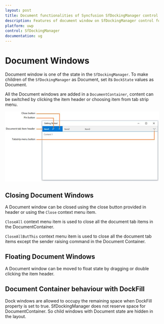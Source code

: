```yaml
---
layout: post
title: Document functionalities of Syncfusion SfDockingManager control for UWP
description: Features of document window on SfDockingManager control for UWP
platform: uwp
control: SfDockingManager
documentation: ug
---
```


# Document Windows

Document window is one of the state in the `SfDockingManager`. To make children of the `SfDockingManager` as Document, set its `DockState` values as Document.

All the Document windows are added in a `DocumentContainer`, content can be switched by clicking the item header or choosing item from tab strip menu.

![](Document-Windows-images/Document-Windows-img1.jpeg)


## Closing Document Windows

A Document window can be closed using the close button provided in header or using the `Close` context menu item.

`CloseAll` context menu item is used to close all the document tab items in the DocumentContainer.

`CloseAllButThis` context menu item is used to close all the document tab items except the sender raising command in the Document Container.

## Floating Document Windows

A Document window can be moved to float state by dragging or double clicking the item header.

## Document Container behaviour with DockFill

Dock windows are allowed to occupy the remaining space when DockFill property is set to true. SfDockingManager does not reserve space for DocumentContainer. So child windows with Document state are hidden in the layout.

